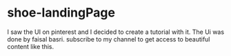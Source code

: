 # shoe-landingPage
I saw the UI on pinterest and I decided to create a tutorial with it. The Ui was done by faisal basri. subscribe to my channel to get access to beautiful content like this.
